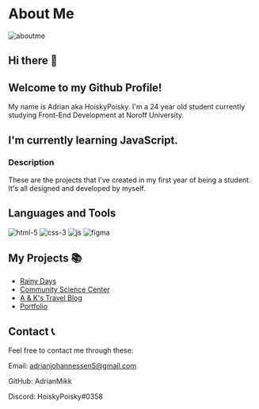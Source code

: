 # About Me 

![aboutme](https://github.com/AdrianMikk/VSCode-RainyDays/assets/113434165/0f11a065-1753-4db3-b3e5-4e52e28bb860)

## Hi there 👋
## Welcome to my Github Profile!

My name is Adrian aka HoiskyPoisky. I'm a 24 year old student currently studying Front-End Development at Noroff University. 

## I'm currently learning JavaScript.

### Description 

These are the projects that I've created in my first year of being a student. It's all designed and developed by myself.

## Languages and Tools 

![html-5](https://github.com/AdrianMikk/VSCode-RainyDays/assets/113434165/8fb2aa03-f7f8-4701-8481-b00221327aec) ![css-3](https://github.com/AdrianMikk/VSCode-RainyDays/assets/113434165/1d539a3b-d387-4648-a97f-fe7d2b731a30) ![js](https://github.com/AdrianMikk/VSCode-RainyDays/assets/113434165/11485099-25f3-4fb5-aedb-eb0d1b25e576) ![figma](https://github.com/AdrianMikk/VSCode-RainyDays/assets/113434165/58f8d8ec-3e48-46d0-b361-9174930a3648)

## My Projects 📚

* [Rainy Days](https://courageous-gelato-250ccd.netlify.app/)
* [Community Science Center](https://animated-kashata-474c4e.netlify.app/)
* [A & K's Travel Blog](https://polite-bonbon-b608b5.netlify.app/)
* [Portfolio](https://adrianmikk-portfolio.netlify.app/)

## Contact 📞

Feel free to contact me through these: 

Email: adrianjohannessen5@gmail.com

GitHub: AdrianMikk

Discord: HoiskyPoisky#0358
